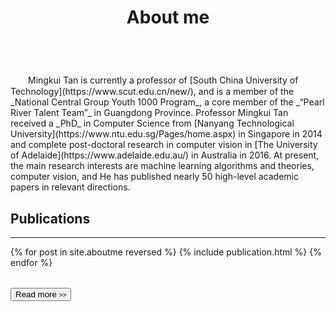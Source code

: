 ﻿---
permalink: /
title: "About me"
excerpt: "About me"
author_profile: true
redirect_from: 
  - /about/
  - /about.html
---

<br />
　　Mingkui Tan is currently a professor of [South China University of Technology](https://www.scut.edu.cn/new/), and is a member of the _National Central Group Youth 1000 Program_, a core member of the _“Pearl River Talent Team”_ in Guangdong Province. Professor Mingkui Tan received a _PhD_ in Computer Science from [Nanyang Technological University](https://www.ntu.edu.sg/Pages/home.aspx) in Singapore in 2014 and complete post-doctoral research in computer vision in [The University of Adelaide](https://www.adelaide.edu.au/) in Australia in 2016. At present, the main research interests are machine learning algorithms and theories, computer vision, and He has published nearly 50 high-level academic papers in relevant directions.

Publications
----------
*******
<table>
{% for post in site.aboutme reversed %}
  <tr>{% include publication.html %}</tr>
{% endfor %}
</table>

<div margin-bottom:100px>
  <a href="/publications/">
    <button class="btn btn--readmore">Read more <font size="1">>></font></button>
  </a>
</div> 
